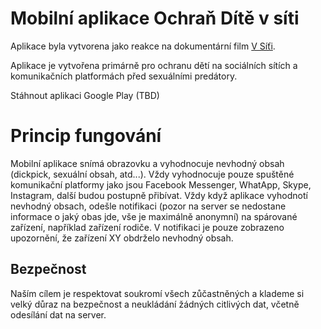 # Mobilní aplikace Ochraň Dítě v síti

Aplikace byla vytvorena jako reakce na dokumentární film [V Síťi](https://www.csfd.cz/film/720753-v-siti/prehled/).

Aplikace je vytvořena primárně pro ochranu dětí na sociálních sítích a komunikačních platformách před sexuálními predátory.

Stáhnout aplikaci
Google Play (TBD)


# Princip fungování
Mobilní aplikace snímá obrazovku a vyhodnocuje nevhodný obsah (dickpick, sexuální obsah, atd...). Vždy vyhodnocuje pouze spuštěné komunikační platformy jako jsou Facebook Messenger, WhatApp, Skype, Instagram, další budou postupně přibívat.
Vždy když aplikace vyhodnotí nevhodný obsach, odešle notifikaci (pozor na server se nedostane informace o jaký obas jde, vše je maximálně anonymní) na spárované zařízení, například zařízení rodiče. V notifikaci je pouze zobrazeno upozornění, že zařízení XY obdrželo nevhodný obsah.

## Bezpečnost
Naším cílem je respektovat soukromí všech zůčastněných a klademe si velký důraz na bezpečnost a neukládání žádných citlivých dat, včetně odesílání dat na server.
